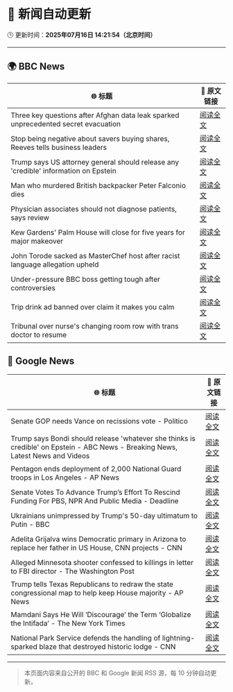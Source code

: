 # 🧠 新闻自动更新

🕒 更新时间：**2025年07月16日 14:21:54（北京时间）**

---

## 🌍 BBC News

| 🌐 标题 | 🔗 原文链接 |
|--------|-------------|
| Three key questions after Afghan data leak sparked unprecedented secret evacuation | [阅读全文](https://www.bbc.com/news/articles/c9w12kdg5zko) |
| Stop being negative about savers buying shares, Reeves tells business leaders | [阅读全文](https://www.bbc.com/news/articles/cn4ld9v73dzo) |
| Trump says US attorney general should release any 'credible' information on Epstein | [阅读全文](https://www.bbc.com/news/articles/ckgl4dl334go) |
| Man who murdered British backpacker Peter Falconio dies | [阅读全文](https://www.bbc.com/news/articles/cjrlg4x8e78o) |
| Physician associates should not diagnose patients, says review | [阅读全文](https://www.bbc.com/news/articles/c70r7d7z0wro) |
| Kew Gardens' Palm House will close for five years for major makeover | [阅读全文](https://www.bbc.com/news/articles/cpwq08rxxklo) |
| John Torode sacked as MasterChef host after racist language allegation upheld | [阅读全文](https://www.bbc.com/news/articles/c8j1vzngdjpo) |
| Under-pressure BBC boss getting tough after controversies | [阅读全文](https://www.bbc.com/news/articles/c20pyjggzzro) |
| Trip drink ad banned over claim it makes you calm | [阅读全文](https://www.bbc.com/news/articles/c14e2d2ednpo) |
| Tribunal over nurse's changing room row with trans doctor to resume | [阅读全文](https://www.bbc.com/news/articles/cm2mp5jley8o) |

## 📰 Google News

| 🌐 标题 | 🔗 原文链接 |
|--------|-------------|
| Senate GOP needs Vance on recissions vote - Politico | [阅读全文](https://news.google.com/rss/articles/CBMirAFBVV95cUxNUkpNUWhJXzFYaklsaVZuMUp4SnRvZlZXRkVYTWJnX3lWSFFVRVhFejlvYm1fUU5tTkVuR2hsU0lDUTRMazFBOEQ1clB6R2FHb0tJTi1PVUVqTGx0Ujc0UVVyV2dydngwRVl6Rm9fX0EyeUV4RVJWaWhBOU1SZmExQXljUkVXakhxemE3ZnM1eW9LTEI4T09LcUVnOG5MdWNnYTR4dTNDeTV3dWI4?oc=5) |
| Trump says Bondi should release 'whatever she thinks is credible' on Epstein - ABC News - Breaking News, Latest News and Videos | [阅读全文](https://news.google.com/rss/articles/CBMimgFBVV95cUxPbnZsQTloR1hndUdKY0lZQ182aHdSaDNYQVBNOE0zYnp5ZnJDdWZjeUtrbTdjeDNoQjJ1Q1JHejIteWpCX1JaZml2OXgySEFfOWZZbmlWZUFucmZCSXVHUnYzRk5LTzVtU3U2a0E2M3EyN3VoOVI3dUljMmw5MkhkRlZ4dEtDd0luendueExjR3g0Y2V4NUtfVnhB0gGfAUFVX3lxTE9uUHp2RTJGUlpkdTRON2hmbzNNWFVlNDdrVmF1S0ZwRTVBWlUtYWVaSHlUaVNFUUJwbXA0elBIbEZBVG52UWJzSlRIODZXbENVMHBwdWJ1Zm9hV0xRZ2NiNmRYWGhUelN2SnRVeTB5Ykx4SFlxV21obXo4blFRbW1RMUJ0NzNnM2J5Rzk1ektqVDV3eDZJaThicDJURmJobw?oc=5) |
| Pentagon ends deployment of 2,000 National Guard troops in Los Angeles - AP News | [阅读全文](https://news.google.com/rss/articles/CBMipwFBVV95cUxQUTg4QzdZanA2eU4zUW85MC16RGlrZk5scjRkMkgxWEl2MW5sS3BGSTZIOVJ5NlNwX3VkN0hMSGlwYmZVa3R1MHVkazVTcnZpZUZ0SlNzQ2JHc2kyY18zM1JUaDdZcEdrVDB3NER3dXplS2NKTGtBMG5sekFkUmx3eHpVcEllTnI1TFU1LVBCTEE0YXIzS2M1RWcxMFFtTFE0OFJTQUlHNA?oc=5) |
| Senate Votes To Advance Trump’s Effort To Rescind Funding For PBS, NPR And Public Media - Deadline | [阅读全文](https://news.google.com/rss/articles/CBMimAFBVV95cUxQTDFPaGtaakU1MUtRNWF6T0FuVU96Qk4xZEg0bkhBUGJjeXhVSXpKTlJKMjdSV2RTN0ZiSEJUMDJ2dzgxOEJzWDIyaHNwUjllQVVaazZKaXEtalF6eU10SXRpX0pWa1d4aUJOT2lWN002Q3J0QmJHUVVWVUFtSkU5M1JIa1RuU3VKT19PRTV3cVBsWS1yRkpPeg?oc=5) |
| Ukrainians unimpressed by Trump's 50-day ultimatum to Putin - BBC | [阅读全文](https://news.google.com/rss/articles/CBMiWkFVX3lxTFBCbV9vM2p5RUdtNXB4RHkxY09IVlM2TFRZcjc2bFFXcE9FMk41cmRnYTA3SXB3YVJDa3R3cnItY1pzRm1OTklQTEY3ek43V2RjY3lDZmRRU0dXUdIBX0FVX3lxTE9WRkt5LUp4SUNNZnVvUTNzQnFUUzVTMjV5dHhZb2tOZ1BKZG9kTDhuRFk5YTYxV2sxTXd2VXdyeXRISlRDVVNSQ0tsVlpzb3VJa3dwRnN2T183R3A5QVo4?oc=5) |
| Adelita Grijalva wins Democratic primary in Arizona to replace her father in US House, CNN projects - CNN | [阅读全文](https://news.google.com/rss/articles/CBMiiAFBVV95cUxPN3dOQnF0eFl4d2FMcXlpMjhDOW1XXzJHOHYxMXM0V2ZOaW5NZWFxaXd2dWs4YUdWTExwT3BWMG9JVl9pdkEtVXdnQUFrSE1EQ3BVSWNseHNKVG1ibC00Y3RmODBoVk5SQm5PaG5KOEtpd3A1ZDZ6SEJYMVpiQU5sWVpRZWFSUndL0gGOAUFVX3lxTFBlMEpVeEZPMkRFYWREZjhTQVhqUmcwUW5Ra3VuZkNfaU5VOER5cVp0bUEweU1tRU5fMEtORmhNc0FmTlA5VmJsYm9LRGFIVDNTb3RXSGRic3RpbUZ2VUdWQ2VjUGM0MmI5SW8tV3RjTl9LWmphVzFmVExoZlI4RHMzSUVnUFVIZjBHNmVFUFE?oc=5) |
| Alleged Minnesota shooter confessed to killings in letter to FBI director - The Washington Post | [阅读全文](https://news.google.com/rss/articles/CBMimgFBVV95cUxNMlNyaWNnbFBNZU51SHZPQzZEQS1TVzk0T2tpRDRkcWxNclNaUy1CN1Rndkg4RG1pRW5JVjY5RWp4VWVaTVRoeWZZemFFNmc4azlYbXcxSE10ZGNXelA5Z1g2MmJXWEhpZjRoTmdhanZCMHJPUGdYdGRoVmtMVWlEckNUNEVuaDMxcHpNRWxjQUJmZGZLYkFGWUJn?oc=5) |
| Trump tells Texas Republicans to redraw the state congressional map to help keep House majority - AP News | [阅读全文](https://news.google.com/rss/articles/CBMisgFBVV95cUxPZDhaU2NHX09JQlZTQjc4dC1PVXNMRnRkMDFJanZqVEctc2dabW91UFVfbEF3clJkZ1Y3QTRVQndXQUc2Nk1tZUN5TTF1bnFfY090UGV4eFQ2MTB6eDg2U2ZoNEF1Q3lXRGpEUnpSZUNQSFN4MjNQbE81R0h0VHh4WEtMTGRwcndNeEpxTkFlQmdNQnk5TWd3Wkl4M3JQSHlBSTB0ckN5VkxGVHRyazVXbHRB?oc=5) |
| Mamdani Says He Will ‘Discourage’ the Term ‘Globalize the Intifada’ - The New York Times | [阅读全文](https://news.google.com/rss/articles/CBMilwFBVV95cUxQNmExS0JYUFA3V0JOdFpHM2F4UDRyaWtyUkd3UUw2QVlBSkhOYll3d2M4dTNYcDFnMHh1bUJydGJwakNrTDNhcWxfVXJnT0dWUHYySzAwcjJNckpCQldzR195MWNHVmdKbTE4QnoxN21NQlZuaE1mTzU5MEYyMlhjaWl4eW9NTEkxMjl4Zm5JVFZ4R1dXVW1N?oc=5) |
| National Park Service defends the handling of lightning-sparked blaze that destroyed historic lodge - CNN | [阅读全文](https://news.google.com/rss/articles/CBMiiwFBVV95cUxQcUVJbldqd2JwX0FkMVNucVBJZFMtUUNKMU1sbDdIanFYSkx2VDJkOXQ0Nm1TSVoxOFpMSWFONDRIM25GLWVvS0FZTG9LOXpmRUIyS25JUVFtbGViREJ1VTZydGNmb0RjcndsSXprNmg3ZU1lS0tORDJXbm9CNjRTaUVucjVLdFdSMVo00gGQAUFVX3lxTE1uRjRMOXFCMzY2U2NxRWpfXzNfS3dNSXdkd0ViN29NNXVTMlhkS09oZkVBRzFqcTRKSnd0MllrOVBQeVQtZ1JVMUp4MVVkWkNWTHZPRlFuZTl3VV9WT0hZaUhZMzZob0FyM21SQ3RzWGdDZzJtdkU1QUtfbFBqdzlrM1J5ZVJqMXhmXzFoalV0Rg?oc=5) |

---
> 本页面内容来自公开的 BBC 和 Google 新闻 RSS 源，每 10 分钟自动更新。